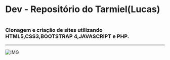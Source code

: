 <h1>Dev - Repositório do Tarmiel(Lucas)<h1>
<h3>Clonagem e criação de sites utilizando HTML5,CSS3,BOOTSTRAP 4,JAVASCRIPT e PHP.</h3>
<hr>

![IMG](https://dkrn4sk0rn31v.cloudfront.net/2018/01/17135411/html.png)
